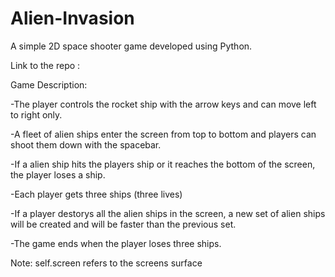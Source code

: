# Alien-Invasion
A simple 2D space shooter game developed using Python.

Link to the repo : 


Game Description:

-The player controls the rocket ship with the arrow keys and can move left to right only.

-A fleet of alien ships enter the screen from top to bottom and players can shoot them down 
with the spacebar.

-If a alien ship hits the players ship or it reaches the bottom of the screen, 
the player loses a ship. 

-Each player gets three ships (three lives)

-If a player destorys all the alien ships in the screen, a new set of alien ships will be created 
and will be faster than the previous set.

-The game ends when the player loses three ships.

Note: self.screen refers to the screens surface


                                            
